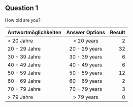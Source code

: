 ## Question 1
How old are you?

| Antwortmöglichkeiten | Answer Options | Result | 
|---------------|:---------------------:|---------------------:|
| < 20 Jahre | < 20 years | 2 | 
| 20 - 29 Jahre | 20 - 29 years | 32 | 
| 30 - 39 Jahre | 30 - 39 years | 6 | 
| 40 - 49 Jahre | 40 - 49 years | 6 | 
| 50 - 59 Jahre | 50 - 59 years | 12 | 
| 60 - 69 Jahre | 60 - 69 years | 2 | 
| 70 - 79 Jahre | 70 - 79 years | 3 | 
| > 79 Jahre | > 79 years | 0 | 
